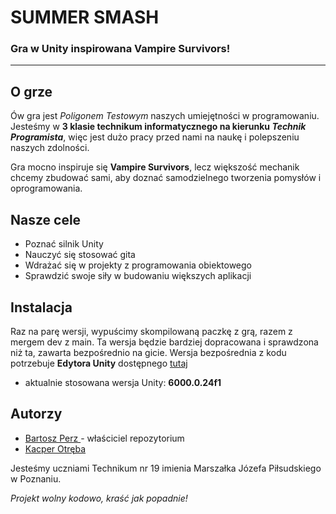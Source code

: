 # SUMMER SMASH

### Gra w Unity inspirowana Vampire Survivors!

---

## O grze

Ów gra jest <i>Poligonem Testowym</i> naszych umiejętności w programowaniu. Jesteśmy w <b>3 klasie technikum informatycznego na kierunku <i>Technik Programista</i></b>, więc jest dużo pracy przed nami na naukę i polepszeniu naszych zdolności.

Gra mocno inspiruje się <b>Vampire Survivors</b>, lecz większość mechanik chcemy zbudować sami, aby doznać samodzielnego tworzenia pomysłów i oprogramowania.

<!--- TODO: Tutaj dodać potem jakiś filmik gameplay'u -->

## Nasze cele

- Poznać silnik Unity
- Nauczyć się stosować gita
- Wdrażać się w projekty z programowania obiektowego
- Sprawdzić swoje siły w budowaniu większych aplikacji

## Instalacja

Raz na parę wersji, wypuścimy skompilowaną paczkę z grą, razem z mergem dev z main. Ta wersja będzie bardziej dopracowana i sprawdzona niż ta, zawarta bezpośrednio na gicie.
Wersja bezpośrednia z kodu potrzebuje <b>Edytora Unity</b> dostępnego <a href="https://unity.com/download" target="_blank">tutaj</a>

- aktualnie stosowana wersja Unity: <b>6000.0.24f1</b>

## Autorzy

- <a href="https://github.com/PerzotProgrammer">Bartosz Perz </a> - właściciel repozytorium
- <a href="https://github.com/KacperOtreba">Kacper Otręba</a>

Jesteśmy uczniami Technikum nr 19 imienia Marszałka Józefa Piłsudskiego w Poznaniu.

<i>Projekt wolny kodowo, kraść jak popadnie!</i>
